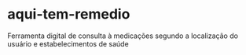 # aqui-tem-remedio
Ferramenta digital de consulta à medicações segundo a localização do usuário e estabelecimentos de saúde
